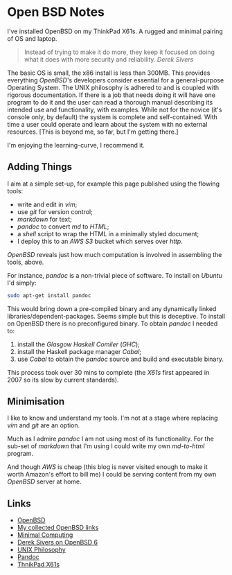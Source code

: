 # Open BSD Notes

I've installed OpenBSD on my ThinkPad X61s. A rugged and minimal
pairing of OS and laptop.

> Instead of trying to make it do more, they keep it focused on doing
> what it does with more security and reliability. _Derek Sivers_

The basic OS is small, the x86 install is less
than 300MB. This provides everything _OpenBSD_'s developers consider
essential for a general-purpose Operating System. The UNIX philosophy
is adhered to and is coupled with rigorous documentation. If
there is a job that needs doing it will have one program to do it and
the user can read a thorough manual describing its intended use and
functionality, with examples. While not for the novice (it's console
only, by default) the system is complete and self-contained. With time
a user could operate and learn about the system with no external
resources. [This is beyond me, so far, but I'm getting there.]

I'm enjoying the learning-curve, I recommend it.

## Adding Things

I aim at a simple set-up, for example this page published using
the flowing tools:

* write and edit in _vim_;
* use _git_ for version control;
* _markdown_ for text;
* _pandoc_ to convert _md_ to _HTML_;
* a _shell_ script to wrap the HTML in a minimally styled document;
* I deploy this to an _AWS S3_ bucket which serves over _http_.

_OpenBSD_ reveals just how much computation is involved in
assembling the tools, above.

For instance, _pandoc_ is a non-trivial piece of software. To install
on _Ubuntu_ I'd simply:

```sh
sudo apt-get install pandoc
```

This would bring down a pre-compiled binary and any dynamically
linked libraries/dependent-packages. Seems simple but this is deceptive. To
install on OpenBSD there is no preconfigured binary. To obtain
_pandoc_ I needed to:

1. install the _Glasgow Haskell Comiler_ (_GHC_);
2. install the Haskell package manager _Cabal_;
3. use _Cabal_ to obtain the _pandoc_ source and build and executable
   binary.

This process took over 30 mins to complete (the _X61s_ first appeared
in 2007 so its slow by current standards).

## Minimisation

I like to know and understand my tools. I'm not at a stage where
replacing _vim_ and _git_ are an option.

Much as I admire _pandoc_ I am not using most of its functionality.
For the sub-set of _markdown_ that I'm using I could write my own
_md-to-html_ program.

And though _AWS_ is cheap (this blog is never visited enough to make it
worth Amazon's effort to bill me) I could be serving content from my
own _OpenBSD_ server at home.

## Links
* [OpenBSD](https://www.openbsd.org/)
* [My collected OpenBSD links](https://pinboard.in/u:rudenoise/t:openBSD/)
* [Minimal Computing](http://go-dh.github.io/mincomp/)
* [Derek Sivers on OpenBSD 6](https://pinboard.in/u:rudenoise/t:openBSD/)
* [UNIX Philosophy](https://en.wikipedia.org/wiki/Unix_philosophy)
* [Pandoc](http://pandoc.org/)
* [ThnikPad X61s](http://pandoc.org/)
